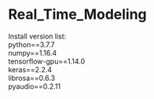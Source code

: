 # Real_Time_Modeling
Install version list: <br>
python==3.7.7 <br>
numpy==1.16.4 <br>
tensorflow-gpu==1.14.0 <br>
keras==2.2.4 <br>
librosa==0.6.3 <br>
pyaudio==0.2.11 <br>
